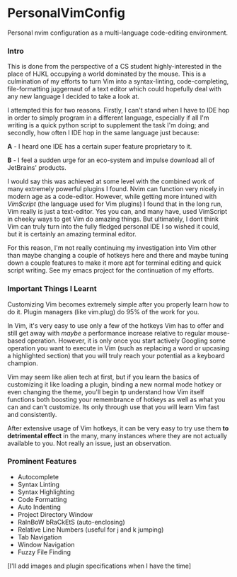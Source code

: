 # PersonalVimConfig
Personal nvim configuration as a multi-language code-editing environment.

### Intro
This is done from the perspective of a CS student highly-interested in the place of HJKL
occupying a world dominated by the mouse. This is a culmination of my efforts to turn Vim into a syntax-linting,
code-completing, file-formatting juggernaut of a text editor which could hopefully deal with any new language
I decided to take a look at. 

I attempted this for two reasons. Firstly, I can't stand when I have to IDE hop in order to simply program in a 
different language, especially if all I'm writing is a quick python script to supplement the task I'm doing;
and secondly, how often I IDE hop in the same language just because:

**A** - I heard one IDE has a certain super feature proprietary to it.

**B** - I feel a sudden urge for an eco-system and impulse download all of JetBrains' products.

I would say this was achieved at some level with the combined work of many extremely powerful plugins I found. Nvim
can function very nicely in modern age as a code-editor. However, while getting more intuned with *VimScript* (the
language used for Vim plugins) I found that in the long run, Vim really is just a text-editor. Yes you can, and many have,
used VimScript in cheeky ways to get Vim do amazing things. But ultimately, I dont think 
Vim can truly turn into the fully fledged personal IDE I so wished it could, but it is certainly an amazing terminal
editor.

For this reason, I'm not really continuing my investigation into Vim other than maybe changing a couple of hotkeys here
and there and maybe tuning down a couple features to make it more apt for terminal editing and quick script writing.
See my emacs project for the continuation of my efforts.

### Important Things I Learnt
Customizing Vim becomes extremely simple after you properly learn how to do it. Plugin managers (like vim.plug)
do 95% of the work for you.

In Vim, it's very easy
to use only a few of the hotkeys Vim has to offer and still get away with *maybe* a performance increase
relative to regular mouse-based operation. However, it is only once you start actively Googling some operation you want
to execute in Vim (such as replacing a word or upcasing a highlighted section) that you will truly reach your potential
as a keyboard champion.

Vim may seem like alien tech at first, but if you learn the basics of customizing it like loading a plugin, binding
a new normal mode hotkey or even changing the theme, you'll begin tp understand how Vim itself functions both boosting
your remembrance of hotkeys as well as what you can and can't customize. Its only through use that you will learn Vim
fast and consistently.

After extensive usage of Vim hotkeys, it can be very easy to try use them **to detrimental effect** in the many, many
instances where they are not actually available to you. Not really an issue, just an observation.

### Prominent Features
+ Autocomplete
+ Syntax Linting
+ Syntax Highlighting
+ Code Formatting
+ Auto Indenting
+ Project Directory Window
+ RaInBoW bRaCkEtS (auto-enclosing)
+ Relative Line Numbers (useful for j and k jumping)
+ Tab Navigation
+ Window Navigation
+ Fuzzy File Finding

[I'll add images and plugin specifications when I have the time]
